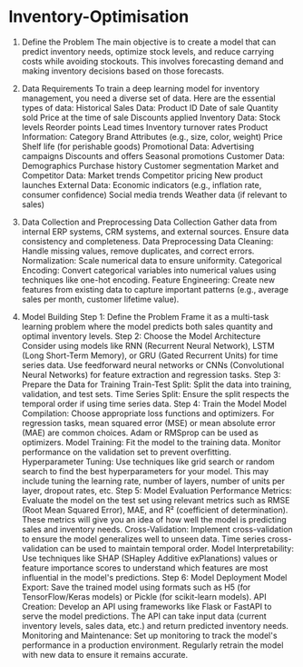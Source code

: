 # Inventory-Optimisation

1. Define the Problem
The main objective is to create a model that can predict inventory needs, optimize stock levels, and reduce carrying costs while avoiding stockouts.
This involves forecasting demand and making inventory decisions based on those forecasts.

2. Data Requirements
To train a deep learning model for inventory management, you need a diverse set of data. Here are the essential types of data:
Historical Sales Data:
Product ID
Date of sale
Quantity sold
Price at the time of sale
Discounts applied
Inventory Data:
Stock levels
Reorder points
Lead times
Inventory turnover rates
Product Information:
Category
Brand
Attributes (e.g., size, color, weight)
Price
Shelf life (for perishable goods)
Promotional Data:
Advertising campaigns
Discounts and offers
Seasonal promotions
Customer Data:
Demographics
Purchase history
Customer segmentation
Market and Competitor Data:
Market trends
Competitor pricing
New product launches
External Data:
Economic indicators (e.g., inflation rate, consumer confidence)
Social media trends
Weather data (if relevant to sales)

3. Data Collection and Preprocessing
Data Collection
Gather data from internal ERP systems, CRM systems, and external sources.
Ensure data consistency and completeness.
Data Preprocessing
Data Cleaning: Handle missing values, remove duplicates, and correct errors.
Normalization: Scale numerical data to ensure uniformity.
Categorical Encoding: Convert categorical variables into numerical values using techniques like one-hot encoding.
Feature Engineering: Create new features from existing data to capture important patterns (e.g., average sales per month, customer lifetime value).

4. Model Building
Step 1: Define the Problem
Frame it as a multi-task learning problem where the model predicts both sales quantity and optimal inventory levels.
Step 2: Choose the Model Architecture
Consider using models like RNN (Recurrent Neural Network), LSTM (Long Short-Term Memory), or GRU (Gated Recurrent Units) for time series data.
Use feedforward neural networks or CNNs (Convolutional Neural Networks) for feature extraction and regression tasks.
Step 3: Prepare the Data for Training
Train-Test Split: Split the data into training, validation, and test sets.
Time Series Split: Ensure the split respects the temporal order if using time series data.
Step 4: Train the Model
Model Compilation: Choose appropriate loss functions and optimizers. For regression tasks, mean squared error (MSE) or mean absolute error (MAE) are common choices. Adam or RMSprop can be used as optimizers.
Model Training: Fit the model to the training data. Monitor performance on the validation set to prevent overfitting.
Hyperparameter Tuning: Use techniques like grid search or random search to find the best hyperparameters for your model. This may include tuning the learning rate, number of layers, number of units per layer, dropout rates, etc.
Step 5: Model Evaluation
Performance Metrics: Evaluate the model on the test set using relevant metrics such as RMSE (Root Mean Squared Error), MAE, and R² (coefficient of determination). These metrics will give you an idea of how well the model is predicting sales and inventory needs.
Cross-Validation: Implement cross-validation to ensure the model generalizes well to unseen data. Time series cross-validation can be used to maintain temporal order.
Model Interpretability: Use techniques like SHAP (SHapley Additive exPlanations) values or feature importance scores to understand which features are most influential in the model's predictions.
Step 6: Model Deployment
Model Export: Save the trained model using formats such as H5 (for TensorFlow/Keras models) or Pickle (for scikit-learn models).
API Creation: Develop an API using frameworks like Flask or FastAPI to serve the model predictions. The API can take input data (current inventory levels, sales data, etc.) and return predicted inventory needs.
Monitoring and Maintenance: Set up monitoring to track the model's performance in a production environment. Regularly retrain the model with new data to ensure it remains accurate.
